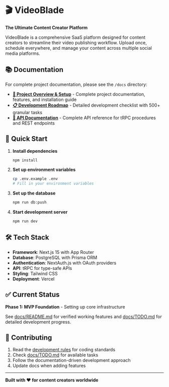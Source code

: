 # 🎬 VideoBlade

**The Ultimate Content Creator Platform**

VideoBlade is a comprehensive SaaS platform designed for content creators to streamline their video publishing workflow. Upload once, schedule everywhere, and manage your content across multiple social media platforms.

## 📚 Documentation

For complete project documentation, please see the `/docs` directory:

- **[📖 Project Overview & Setup](docs/README.md)** - Complete project documentation, features, and installation guide
- **[📋 Development Roadmap](docs/TODO.md)** - Detailed development checklist with 500+ granular tasks
- **[📡 API Documentation](docs/API.md)** - Complete API reference for tRPC procedures and REST endpoints

## 🚀 Quick Start

1. **Install dependencies**

   ```bash
   npm install
   ```

2. **Set up environment variables**

   ```bash
   cp .env.example .env
   # Fill in your environment variables
   ```

3. **Set up the database**

   ```bash
   npm run db:push
   ```

4. **Start development server**
   ```bash
   npm run dev
   ```

## 🛠 Tech Stack

- **Framework**: Next.js 15 with App Router
- **Database**: PostgreSQL with Prisma ORM
- **Authentication**: NextAuth.js with OAuth providers
- **API**: tRPC for type-safe APIs
- **Styling**: Tailwind CSS
- **Deployment**: Vercel

## ✅ Current Status

**Phase 1: MVP Foundation** - Setting up core infrastructure

See [docs/README.md](docs/README.md) for verified working features and [docs/TODO.md](docs/TODO.md) for detailed development progress.

## 🤝 Contributing

1. Read the [development rules](.clinerules) for coding standards
2. Check [docs/TODO.md](docs/TODO.md) for available tasks
3. Follow the documentation-driven development approach
4. Update docs when adding features

---

**Built with ❤️ for content creators worldwide**
